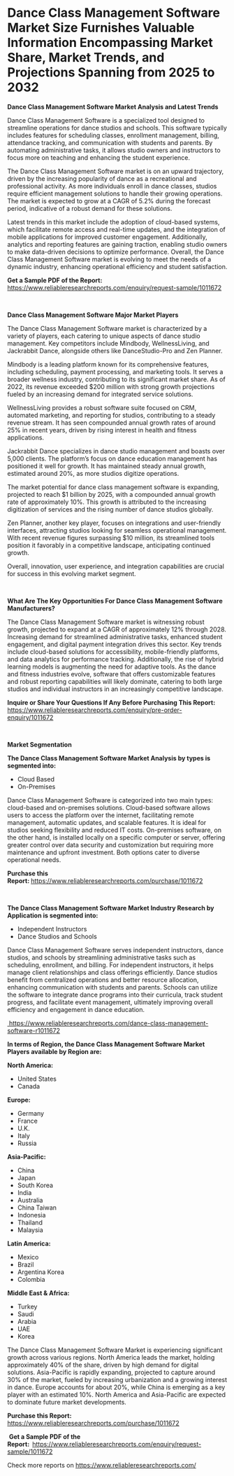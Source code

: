 <p><h1>Dance Class Management Software Market Size Furnishes Valuable Information Encompassing Market Share, Market Trends, and Projections Spanning from 2025 to 2032</h1></p><p><strong>Dance Class Management Software Market Analysis and Latest Trends</strong></p>
<p><p>Dance Class Management Software is a specialized tool designed to streamline operations for dance studios and schools. This software typically includes features for scheduling classes, enrollment management, billing, attendance tracking, and communication with students and parents. By automating administrative tasks, it allows studio owners and instructors to focus more on teaching and enhancing the student experience.</p><p>The Dance Class Management Software market is on an upward trajectory, driven by the increasing popularity of dance as a recreational and professional activity. As more individuals enroll in dance classes, studios require efficient management solutions to handle their growing operations. The market is expected to grow at a CAGR of 5.2% during the forecast period, indicative of a robust demand for these solutions.</p><p>Latest trends in this market include the adoption of cloud-based systems, which facilitate remote access and real-time updates, and the integration of mobile applications for improved customer engagement. Additionally, analytics and reporting features are gaining traction, enabling studio owners to make data-driven decisions to optimize performance. Overall, the Dance Class Management Software market is evolving to meet the needs of a dynamic industry, enhancing operational efficiency and student satisfaction.</p></p>
<p><strong>Get a Sample PDF of the Report:&nbsp;</strong> <a href="https://www.reliableresearchreports.com/enquiry/request-sample/1011672?utm_campaign=2737&utm_medium=2&utm_source=Github&utm_content=ia&utm_term=06032025&utm_id=dance-class-management-software">https://www.reliableresearchreports.com/enquiry/request-sample/1011672</a></p>
<p>&nbsp;</p>
<p><strong>Dance Class Management Software Major Market Players</strong></p>
<p><p>The Dance Class Management Software market is characterized by a variety of players, each catering to unique aspects of dance studio management. Key competitors include Mindbody, WellnessLiving, and Jackrabbit Dance, alongside others like DanceStudio-Pro and Zen Planner.</p><p>Mindbody is a leading platform known for its comprehensive features, including scheduling, payment processing, and marketing tools. It serves a broader wellness industry, contributing to its significant market share. As of 2022, its revenue exceeded $200 million with strong growth projections fueled by an increasing demand for integrated service solutions.</p><p>WellnessLiving provides a robust software suite focused on CRM, automated marketing, and reporting for studios, contributing to a steady revenue stream. It has seen compounded annual growth rates of around 25% in recent years, driven by rising interest in health and fitness applications.</p><p>Jackrabbit Dance specializes in dance studio management and boasts over 5,000 clients. The platform’s focus on dance education management has positioned it well for growth. It has maintained steady annual growth, estimated around 20%, as more studios digitize operations.</p><p>The market potential for dance class management software is expanding, projected to reach $1 billion by 2025, with a compounded annual growth rate of approximately 10%. This growth is attributed to the increasing digitization of services and the rising number of dance studios globally.</p><p>Zen Planner, another key player, focuses on integrations and user-friendly interfaces, attracting studios looking for seamless operational management. With recent revenue figures surpassing $10 million, its streamlined tools position it favorably in a competitive landscape, anticipating continued growth.</p><p>Overall, innovation, user experience, and integration capabilities are crucial for success in this evolving market segment.</p></p>
<p>&nbsp;</p>
<p><strong>What Are The Key Opportunities For Dance Class Management Software Manufacturers?</strong></p>
<p><p>The Dance Class Management Software market is witnessing robust growth, projected to expand at a CAGR of approximately 12% through 2028. Increasing demand for streamlined administrative tasks, enhanced student engagement, and digital payment integration drives this sector. Key trends include cloud-based solutions for accessibility, mobile-friendly platforms, and data analytics for performance tracking. Additionally, the rise of hybrid learning models is augmenting the need for adaptive tools. As the dance and fitness industries evolve, software that offers customizable features and robust reporting capabilities will likely dominate, catering to both large studios and individual instructors in an increasingly competitive landscape.</p></p>
<p><strong>Inquire or Share Your Questions If Any Before Purchasing This Report:</strong> <a href="https://www.reliableresearchreports.com/enquiry/pre-order-enquiry/1011672?utm_campaign=2737&utm_medium=2&utm_source=Github&utm_content=ia&utm_term=06032025&utm_id=dance-class-management-software">https://www.reliableresearchreports.com/enquiry/pre-order-enquiry/1011672</a></p>
<p>&nbsp;</p>
<p><strong>Market Segmentation</strong></p>
<p><strong>The Dance Class Management Software Market Analysis by types is segmented into:</strong></p>
<p><ul><li>Cloud Based</li><li>On-Premises</li></ul></p>
<p><p>Dance Class Management Software is categorized into two main types: cloud-based and on-premises solutions. Cloud-based software allows users to access the platform over the internet, facilitating remote management, automatic updates, and scalable features. It is ideal for studios seeking flexibility and reduced IT costs. On-premises software, on the other hand, is installed locally on a specific computer or server, offering greater control over data security and customization but requiring more maintenance and upfront investment. Both options cater to diverse operational needs.</p></p>
<p><strong>Purchase this Report:&nbsp;</strong><a href="https://www.reliableresearchreports.com/purchase/1011672?utm_campaign=2737&utm_medium=2&utm_source=Github&utm_content=ia&utm_term=06032025&utm_id=dance-class-management-software">https://www.reliableresearchreports.com/purchase/1011672</a></p>
<p>&nbsp;</p>
<p><strong>The Dance Class Management Software Market Industry Research by Application is segmented into:</strong></p>
<p><ul><li>Independent Instructors</li><li>Dance Studios and Schools</li></ul></p>
<p><p>Dance Class Management Software serves independent instructors, dance studios, and schools by streamlining administrative tasks such as scheduling, enrollment, and billing. For independent instructors, it helps manage client relationships and class offerings efficiently. Dance studios benefit from centralized operations and better resource allocation, enhancing communication with students and parents. Schools can utilize the software to integrate dance programs into their curricula, track student progress, and facilitate event management, ultimately improving overall efficiency and engagement in dance education.</p></p>
<p><a href="https://www.reliableresearchreports.com/dance-class-management-software-r1011672?utm_campaign=2737&utm_medium=2&utm_source=Github&utm_content=ia&utm_term=06032025&utm_id=dance-class-management-software">&nbsp;https://www.reliableresearchreports.com/dance-class-management-software-r1011672</a></p>
<p><strong>In terms of Region, the Dance Class Management Software Market Players available by Region are:</strong></p>
<p>
    <p> <strong> North America: </strong>
        <ul>
            <li>United States</li>
            <li>Canada</li>
        </ul>
        </p> 
    <p> <strong> Europe: </strong>
        <ul>
            <li>Germany</li>
            <li>France</li>
            <li>U.K.</li>
            <li>Italy</li>
            <li>Russia</li>
        </ul>
        </p> 
    <p> <strong> Asia-Pacific: </strong>
        <ul>
            <li>China</li>
            <li>Japan</li>
            <li>South Korea</li>
            <li>India</li>
            <li>Australia</li>
            <li>China Taiwan</li>
            <li>Indonesia</li>
            <li>Thailand</li>
            <li>Malaysia</li>
        </ul>
        </p> 
    <p> <strong> Latin America: </strong>
        <ul>
            <li>Mexico</li>
            <li>Brazil</li>
            <li>Argentina Korea</li>
            <li>Colombia</li>
        </ul>
        </p> 
    <p> <strong> Middle East & Africa: </strong>
        <ul>
            <li>Turkey</li>
            <li>Saudi</li>
            <li>Arabia</li>
            <li>UAE</li>
            <li>Korea</li>
        </ul>
    </p>
    </p>
<p><p>The Dance Class Management Software Market is experiencing significant growth across various regions. North America leads the market, holding approximately 40% of the share, driven by high demand for digital solutions. Asia-Pacific is rapidly expanding, projected to capture around 30% of the market, fueled by increasing urbanization and a growing interest in dance. Europe accounts for about 20%, while China is emerging as a key player with an estimated 10%. North America and Asia-Pacific are expected to dominate future market developments.</p></p>
<p><strong>Purchase this Report: </strong><a href="https://www.reliableresearchreports.com/purchase/1011672?utm_campaign=2737&utm_medium=2&utm_source=Github&utm_content=ia&utm_term=06032025&utm_id=dance-class-management-software">https://www.reliableresearchreports.com/purchase/1011672</a></p>
<p>&nbsp;<strong>Get a Sample PDF of the Report:&nbsp;&nbsp;</strong><a href="https://www.reliableresearchreports.com/enquiry/request-sample/1011672?utm_campaign=2737&utm_medium=2&utm_source=Github&utm_content=ia&utm_term=06032025&utm_id=dance-class-management-software">https://www.reliableresearchreports.com/enquiry/request-sample/1011672</a></p>
<p><strong></strong></p>
<p>Check more reports on <a href="https://www.reliableresearchreports.com/?utm_campaign=2737&utm_medium=2&utm_source=Github&utm_content=ia&utm_term=06032025&utm_id=dance-class-management-software">https://www.reliableresearchreports.com/</a></p>